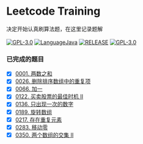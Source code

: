 # Leetcode Training
决定开始认真刷算法题，在这里记录题解<br><br>
[![GPL-3.0](https://img.shields.io/badge/leetcode-training-f89f1b?style=flat&logo=leetcode)](https://img.shields.io/badge/leetcode-training-f89f1b?style=flat&logo=leetcode)
[![LanguageJava](https://img.shields.io/badge/language-java-yellowgreen)](https://img.shields.io/badge/language-java-yellowgreen)
[![RELEASE](https://img.shields.io/badge/RELEASE-1.0--SNAPSHOT-blue.svg)](https://img.shields.io/badge/RELEASE-1.0--SNAPSHOT-blue.svg)
[![GPL-3.0](https://img.shields.io/badge/license-GPL--3.0-blue.svg)](LICENSE)

### 已完成的题目
- [x] [0001. 两数之和](https://github.com/JiangYongKang/leetcode_training/blob/master/src/main/java/com/leetcode/training/Number0001.java)
- [x] [0026. 删除排序数组中的重复项](https://github.com/JiangYongKang/leetcode_training/blob/master/src/main/java/com/leetcode/training/Number0026.java)
- [x] [0066. 加一](https://github.com/JiangYongKang/leetcode_training/blob/master/src/main/java/com/leetcode/training/Number0066.java)
- [x] [0122. 买卖股票的最佳时机 II](https://github.com/JiangYongKang/leetcode_training/blob/master/src/main/java/com/leetcode/training/Number0122.java)
- [x] [0136. 只出现一次的数字](https://github.com/JiangYongKang/leetcode_training/blob/master/src/main/java/com/leetcode/training/Number0136.java)
- [x] [0189. 旋转数组](https://github.com/JiangYongKang/leetcode_training/blob/master/src/main/java/com/leetcode/training/Number0189.java)
- [x] [0217. 存在重复元素](https://github.com/JiangYongKang/leetcode_training/blob/master/src/main/java/com/leetcode/training/Number0217.java)
- [x] [0283. 移动零](https://github.com/JiangYongKang/leetcode_training/blob/master/src/main/java/com/leetcode/training/Number0283.java)
- [x] [0350. 两个数组的交集 II](https://github.com/JiangYongKang/leetcode_training/blob/master/src/main/java/com/leetcode/training/Number0350.java)